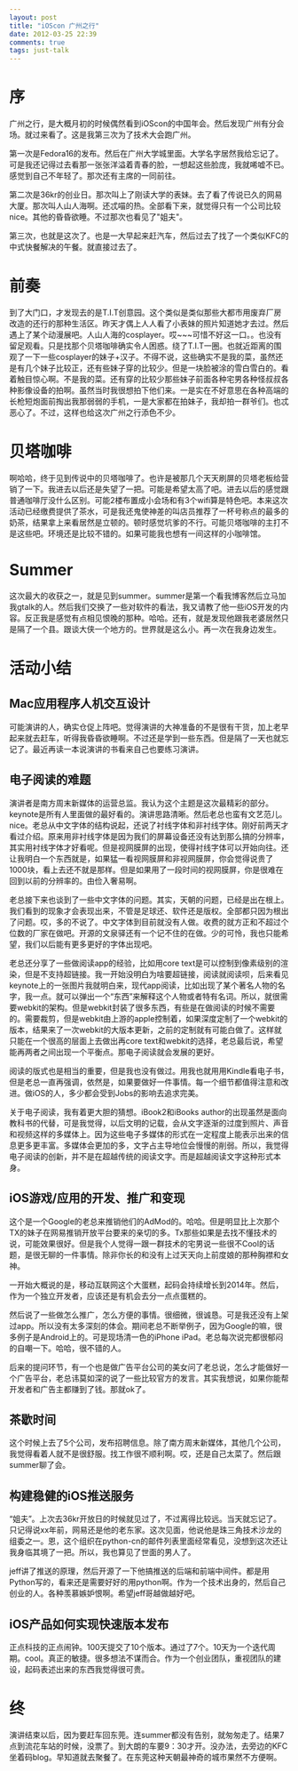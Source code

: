 ```yaml
---
layout: post
title: "iOScon 广州之行"
date: 2012-03-25 22:39
comments: true
tags: just-talk
---
```



# 序
广州之行，是大概月初的时候偶然看到iOScon的中国年会。然后发现广州有分会场。就过来看了。这是我第三次为了技术大会跑广州。

第一次是Fedora16的发布。然后在广州大学城里面。大学名字居然我给忘记了。可是我还记得过去看那一张张洋溢着青春的脸，一想起这些脸庞，我就唏嘘不已。感觉到自己不年轻了。那次还有主席的一同前往。

第二次是36kr的创业日。那次叫上了刚读大学的表妹。去了看了传说已久的网易大厦。那次叫人山人海啊。还忒喵的热。全部看下来，就觉得只有一个公司比较nice。其他的昏昏欲睡。不过那次也看见了"姐夫"。

第三次，也就是这次了。也是一大早起来赶汽车，然后过去了找了一个类似KFC的中式快餐解决的午餐。就直接过去了。

<!--more-->

# 前奏
到了大门口，才发现去的是T.I.T创意园。这个类似是类似那些大都市用废弃厂房改造的还行的那种生活区。昨天才偶上人人看了小表妹的照片知道她才去过。然后遇上了某个动漫展吧。人山人海的cosplayer。哎~~~可惜不好这一口。。也没有留足观看。只是找那个贝塔咖啡确实令人困惑。绕了T.I.T一圈。也就近距离的围观了一下一些cosplayer的妹子+汉子。不得不说，这些确实不是我的菜，虽然还是有几个妹子比较正，还有些妹子穿的比较少。但是一块脸被涂的雪白雪白的。看着触目惊心啊。不是我的菜。还有穿的比较少那些妹子前面各种宅男各种怪叔叔各种影像设备的拍啊。虽然当时我很想拍下他们来。一是实在不好意思在各种高端的长枪短炮面前掏出我那弱弱的手机，一是大家都在拍妹子，我却拍一群爷们。也忒恶心了。不过，这样也给这次广州之行添色不少。

# 贝塔咖啡
啊哈哈，终于见到传说中的贝塔咖啡了。也许是被那几个天天刷屏的贝塔老板给营销了一下。我进去以后还是失望了一把。可能是希望太高了吧。进去以后的感觉跟普通咖啡厅没什么区别。可能2楼布置成小会场和有3个wifi算是特色吧。本来这次活动已经缴费提供了茶水，可是我还鬼使神差的叫店员推荐了一杯号称点的最多的奶茶，结果拿上来看居然是立顿的。顿时感觉坑爹的不行。可能贝塔咖啡的主打不是这些吧。环境还是比较不错的。如果可能我也想有一间这样的小咖啡馆。

# Summer
这次最大的收获之一，就是见到summer。summer是第一个看我博客然后立马加我gtalk的人。然后我们交换了一些对软件的看法，我又请教了他一些iOS开发的内容。反正我是感觉有点相见恨晚的那种。哈哈。还有，就是发现他跟我老婆居然只是隔了一个县。跟谈大侠一个地方的。世界就是这么小。再一次在我身边发生。

# 活动小结

## Mac应用程序人机交互设计
可能演讲的人，确实仓促上阵吧。觉得演讲的大神准备的不是很有干货，加上老早起来就去赶车，听得我昏昏欲睡啊。不过还是学到一些东西。但是隔了一天也就忘记了。最近再读一本说演讲的书看来自己也要练习演讲。

## 电子阅读的难题
演讲者是南方周末新媒体的运营总监。我认为这个主题是这次最精彩的部分。keynote是所有人里面做的最好看的。演讲思路清晰。然后老总也蛮有文艺范儿。nice。老总从中文字体的结构说起，还说了衬线字体和非衬线字体。刚好前两天才看过介绍。原来用非衬线字体是因为我们的屏幕设备还没有达到那么搞的分辨率，其实用衬线字体才好看呢。但是视网膜屏的出现，使得衬线字体可以开始向往。还让我明白一个东西就是，如果猛一看视网膜屏和非视网膜屏，你会觉得说贵了1000块，看上去还不就是那样。但是如果用了一段时间的视网膜屏，你是很难在回到以前的分辨率的。由俭入奢易啊。

老总接下来也谈到了一些中文字体的问题。其实，天朝的问题，已经是出在根上。我们看到的现象才会表现出来，不管是足球还、软件还是版权。全部都只因为根出了问题。哎，多的不说了。中文字体到目前就没有人做。收费的就方正和不超过个位数的厂家在做吧。开源的文泉驿还有一个记不住的在做。少的可怜，我也只能希望，我们以后能有更多更好的字体出现吧。

老总还分享了一些做阅读app的经验，比如用core text是可以控制到像素级别的渲染，但是不支持超链接。我一开始没明白为啥要超链接，阅读就阅读呗，后来看见keynote上的一张图片我就明白来，现代app阅读，比如出现了某个著名人物的名字，我一点。就可以弹出一个“东西”来解释这个人物或者特有名词。所以，就很需要webkit的架构。但是webkit封装了很多东西，有些是在做阅读的时候不需要的。需要裁剪，但是webkit由上游的apple控制着，如果深度定制了一个webkit的版本，结果来了一次webkit的大版本更新，之前的定制就有可能白做了。这样就只能在一个很高的层面上去做出再core text和webkit的选择，老总最后说，希望能再两者之间出现一个平衡点。那电子阅读就会发展的更好。

阅读的版式也是相当的重要，但是我也没有做过。用我也就用用Kindle看电子书，但是老总一直再强调，依然是，如果要做好一件事情。每一个细节都值得注意和改进。做iOS的人，多少都会受到Jobs的影响去追求完美。

关于电子阅读，我有着更大胆的猜想。iBook2和iBooks author的出现虽然是面向教科书的代替，可是我觉得，以后文明的记载，会从文字逐渐的过度到照片、声音和视频这样的多媒体上。因为这些电子多媒体的形式在一定程度上能表示出来的信息更多更丰富。多媒体会更加的多，文字占主导地位会慢慢的削弱。所以，我觉得电子阅读的创新，并不是在超越传统的阅读文字。而是超越阅读文字这种形式本身。

## iOS游戏/应用的开发、推广和变现
这个是一个Google的老总来推销他们的AdMod的。哈哈。但是明显比上次那个TX的妹子在网易推销开放平台要来的亲切的多。Tx那些如果是去找不懂技术的说，可能效果很好。但是我个人觉得一跟一群技术的宅男说一些很不Cool的话题，是很无聊的一件事情。除非你长的和没有上过天天向上前度娘的那种胸襟和女神。

一开始大概说的是，移动互联网这个大蛋糕，起码会持续增长到2014年。然后，作为一个独立开发者，应该还是有机会去分一点点蛋糕的。

然后说了一些做怎么推广，怎么方便的事情。很细微，很诚恳。可是我还没有上架过app。所以没有太多深刻的体会。期间老总不断举例子，因为Google的嘛，很多例子是Android上的。可是现场清一色的iPhone iPad。老总每次说完都很郁闷的自嘲一下。哈哈，很不错的人。

后来的提问环节，有一个也是做广告平台公司的美女问了老总说，怎么才能做好一个广告平台，老总讳莫如深的说了一些比较官方的发言。其实我想说，如果你能帮开发者和广告主都赚到了钱。那就ok了。

## 茶歇时间
这个时候上去了5个公司，发布招聘信息。除了南方周末新媒体，其他几个公司，我觉得看着人就不是很舒服。找工作很不顺利啊。哎，还是自己太菜了。然后跟summer聊了会。

## 构建稳健的iOS推送服务
“姐夫”。上次去36kr开放日的时候就见过了，不过离得比较远。当天就忘记了。只记得说xx年前，网易还是他的老东家。这次见面，他说他是珠三角技术沙龙的组委之一。恩，这个组织在python-cn的邮件列表里面经常看见，没想到这次还让我身临其境了一把。所以，我也算见了世面的男人了。

jeff讲了推送的原理，然后开源了一下他搞推送的后端和前端中间件。都是用Python写的，看来还是需要好好的用python啊。作为一个技术出身的，然后自己创业的人。各种羡慕嫉妒恨啊。希望jeff哥越做越好吧。

## iOS产品如何实现快速版本发布
正点科技的正点闹钟。100天提交了10个版本。通过了7个。10天为一个迭代周期。cool。真正的敏捷。很多想法不谋而合。作为一个创业团队，重视团队的建设，起码表述出来的东西我觉得很可贵。


# 终
演讲结束以后，因为要赶车回东莞。连summer都没有告别，就匆匆走了。结果7点到流花车站的时候，没票了。到大朗的车要9：30才开。没办法，去旁边的KFC坐着码blog。早知道就去聚餐了。在东莞这种天朝最神奇的城市果然不方便啊。
